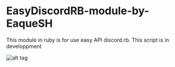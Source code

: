 # EasyDiscordRB-module-by-EaqueSH
This module in ruby is for use easy API discord.rb. This script is in developpment


![alt tag](http://image.noelshack.com/fichiers/2019/01/3/1546386012-capture-d-ecran-2019-01-02-a-00-39-51.png)
